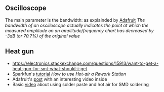 ## Oscilloscope

The main parameter is the bandwidth: as explainded by [Adafruit](https://blog.adafruit.com/2012/01/27/why-oscilloscope-bandwidth-matters/)
*The bandwidth of an oscilloscope actually indicates the point at which
the measured amplitude on an amplitude/frequency chart has decreased by
-3dB (or 70.7%) of the original value*

## Heat gun

 - https://electronics.stackexchange.com/questions/15913/want-to-get-a-heat-gun-for-smt-what-should-i-get
 - Sparkfun's [tutorial](https://www.sparkfun.com/tutorials/391) *How to use Hot-air a Rework Station*
 - Adafruit's [post](https://learn.adafruit.com/smt-manufacturing/hot-air-tools) with an interesting video inside
 - Basic [video](https://www.youtube.com/watch?v=1z0IiuQ35HU) about using solder paste and hot air for SMD soldering
